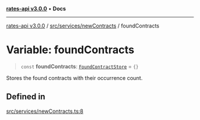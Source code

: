 [**rates-api v3.0.0**](../../../../README.md) • **Docs**

***

[rates-api v3.0.0](../../../../modules.md) / [src/services/newContracts](../README.md) / foundContracts

# Variable: foundContracts

> `const` **foundContracts**: [`FoundContractStore`](../../../types/type-aliases/FoundContractStore.md) = `{}`

Stores the found contracts with their occurrence count.

## Defined in

[src/services/newContracts.ts:8](https://github.com/ZelCore-io/rates-api/blob/6ee8192dea404fd0a0f6ba9b7352f3b7673523eb/src/services/newContracts.ts#L8)
